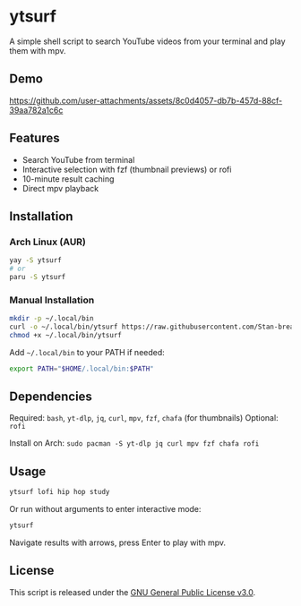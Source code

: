 # ytsurf

A simple shell script to search YouTube videos from your terminal and play them with mpv.

## Demo

https://github.com/user-attachments/assets/8c0d4057-db7b-457d-88cf-39aa782a1c6c

## Features

- Search YouTube from terminal
- Interactive selection with fzf (thumbnail previews) or rofi
- 10-minute result caching
- Direct mpv playback

## Installation

### Arch Linux (AUR)

```bash
yay -S ytsurf
# or
paru -S ytsurf
```

### Manual Installation

```bash
mkdir -p ~/.local/bin
curl -o ~/.local/bin/ytsurf https://raw.githubusercontent.com/Stan-breaks/ytsurf/main/ytsurf.sh
chmod +x ~/.local/bin/ytsurf
```

Add `~/.local/bin` to your PATH if needed:

```bash
export PATH="$HOME/.local/bin:$PATH"
```

## Dependencies

Required: `bash`, `yt-dlp`, `jq`, `curl`, `mpv`, `fzf`, `chafa` (for thumbnails)
Optional: `rofi`

Install on Arch: `sudo pacman -S yt-dlp jq curl mpv fzf chafa rofi`

## Usage

```bash
ytsurf lofi hip hop study
```

Or run without arguments to enter interactive mode:

```bash
ytsurf
```

Navigate results with arrows, press Enter to play with mpv.

## License

This script is released under the [GNU General Public License v3.0](LICENSE).
